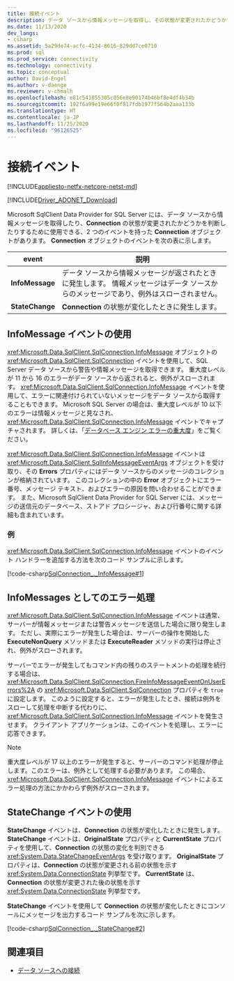 ```yaml
---
title: 接続イベント
description: データ ソースから情報メッセージを取得し、その状態が変更されたかどうかを判断する接続イベント。
ms.date: 11/13/2020
dev_langs:
- csharp
ms.assetid: 5a29de74-acfc-4134-8616-829dd7ce0710
ms.prod: sql
ms.prod_service: connectivity
ms.technology: connectivity
ms.topic: conceptual
author: David-Engel
ms.author: v-daenge
ms.reviewer: v-chmalh
ms.openlocfilehash: e81c541055305c056e8e90174b46bf8e4df4b34b
ms.sourcegitcommit: 192f6a99e19e66f0f817fdb1977f564b2aaa133b
ms.translationtype: HT
ms.contentlocale: ja-JP
ms.lasthandoff: 11/25/2020
ms.locfileid: "96126525"
---
```

# <a name="connection-events"></a>接続イベント

[!INCLUDE[appliesto-netfx-netcore-netst-md](../../includes/appliesto-netfx-netcore-netst-md.md)]

[!INCLUDE[Driver_ADONET_Download](../../includes/driver_adonet_download.md)]

Microsoft SqlClient Data Provider for SQL Server には、データ ソースから情報メッセージを取得したり、**Connection** の状態が変更されたかどうかを判断したりするために使用できる、2 つのイベントを持った **Connection** オブジェクトがあります。 **Connection** オブジェクトのイベントを次の表に示します。

|event|説明|  
|-----------|-----------------|  
|**InfoMessage**|データ ソースから情報メッセージが返されたときに発生します。 情報メッセージはデータ ソースからのメッセージであり、例外はスローされません。|  
|**StateChange**|**Connection** の状態が変化したときに発生します。|  

## <a name="working-with-the-infomessage-event"></a>InfoMessage イベントの使用

<xref:Microsoft.Data.SqlClient.SqlConnection.InfoMessage> オブジェクトの <xref:Microsoft.Data.SqlClient.SqlConnection> イベントを使用して、SQL Server データ ソースから警告や情報メッセージを取得できます。 重大度レベルが 11 から 16 のエラーがデータ ソースから返されると、例外がスローされます。 <xref:Microsoft.Data.SqlClient.SqlConnection.InfoMessage> イベントを使用して、エラーに関連付けられていないメッセージをデータ ソースから取得することもできます。 Microsoft SQL Server の場合は、重大度レベルが 10 以下のエラーは情報メッセージと見なされ、<xref:Microsoft.Data.SqlClient.SqlConnection.InfoMessage> イベントでキャプチャされます。 詳しくは、「[データベース エンジン エラーの重大度](/sql/relational-databases/errors-events/database-engine-error-severities)」をご覧ください。

<xref:Microsoft.Data.SqlClient.SqlConnection.InfoMessage> イベントは <xref:Microsoft.Data.SqlClient.SqlInfoMessageEventArgs> オブジェクトを受け取り、その **Errors** プロパティにはデータ ソースからのメッセージのコレクションが格納されています。 このコレクションの中の **Error** オブジェクトにエラー番号、メッセージ テキスト、およびエラーの原因を問い合わせることができます。 また、Microsoft SqlClient Data Provider for SQL Server には、メッセージの送信元のデータベース、ストアド プロシージャ、および行番号に関する詳細も含まれています。

### <a name="example"></a>例

<xref:Microsoft.Data.SqlClient.SqlConnection.InfoMessage> イベントのイベント ハンドラーを追加する方法を次のコード サンプルに示します。

[!code-csharp[SqlConnection_._InfoMessage#1](~/../sqlclient/doc/samples/SqlConnection_InfoMessage_StateChange.cs#1)]

## <a name="handling-errors-as-infomessages"></a>InfoMessages としてのエラー処理

<xref:Microsoft.Data.SqlClient.SqlConnection.InfoMessage> イベントは通常、サーバーが情報メッセージまたは警告メッセージを送信した場合に限り発生します。 ただし、実際にエラーが発生した場合は、サーバーの操作を開始した **ExecuteNonQuery** メソッドまたは **ExecuteReader** メソッドの実行は停止され、例外がスローされます。

サーバーでエラーが発生してもコマンド内の残りのステートメントの処理を続行する場合は、<xref:Microsoft.Data.SqlClient.SqlConnection.FireInfoMessageEventOnUserErrors%2A> の <xref:Microsoft.Data.SqlClient.SqlConnection> プロパティを `true` に設定します。 このように設定すると、エラーが発生したとき、接続は例外をスローして処理を中断する代わりに、<xref:Microsoft.Data.SqlClient.SqlConnection.InfoMessage> イベントを発生させます。 クライアント アプリケーションは、このイベントを処理し、エラーに応答できます。

> [!NOTE]
> 重大度レベルが 17 以上のエラーが発生すると、サーバーのコマンド処理が停止します。このエラーは、例外として処理する必要があります。 この場合、<xref:Microsoft.Data.SqlClient.SqlConnection.InfoMessage> イベントによるエラー処理の方法にかかわらず例外がスローされます。

## <a name="working-with-the-statechange-event"></a>StateChange イベントの使用

**StateChange** イベントは、**Connection** の状態が変化したときに発生します。 **StateChange** イベントは、**OriginalState** プロパティと **CurrentState** プロパティを使用して、**Connection** の状態の変化を判別できる <xref:System.Data.StateChangeEventArgs> を受け取ります。 **OriginalState** プロパティは、**Connection** の状態が変更される前の状態を示す <xref:System.Data.ConnectionState> 列挙型です。 **CurrentState** は、**Connection** の状態が変更された後の状態を示す <xref:System.Data.ConnectionState> 列挙型です。

**StateChange** イベントを使用して **Connection** の状態が変化したときにコンソールにメッセージを出力するコード サンプルを次に示します。

[!code-csharp[SqlConnection_._StateChange#2](~/../sqlclient/doc/samples/SqlConnection_InfoMessage_StateChange.cs#2)]

## <a name="see-also"></a>関連項目

- [データ ソースへの接続](connecting-to-data-source.md)
